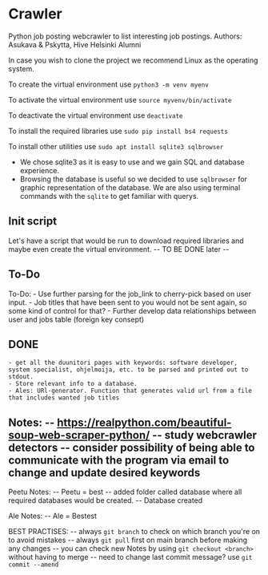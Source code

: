 # Crawler
Python job posting webcrawler to list interesting job postings.
Authors: Asukava & Pskytta, Hive Helsinki Alumni

In case you wish to clone the project we recommend Linux as the operating system.

To create the virtual environment use `python3 -m venv myenv`

To activate the virtual environment use `source myvenv/bin/activate`

To deactivate the virtual environment use `deactivate`

To install the required libraries use `sudo pip install bs4 requests`

To install other utilities use `sudo apt install sqlite3 sqlbrowser`
- We chose sqlite3 as it is easy to use and we gain SQL and database experience.
- Browsing the database is useful so we decided to use `sqlbrowser` for graphic representation of the database. We are also using terminal commands with the `sqlite` to get familiar with querys.

## Init script

Let's have a script that would be run to download required libraries and maybe even create the virtual environment.
-- TO BE DONE later --

## To-Do
To-Do:
	- Use further parsing for the job_link to cherry-pick based on user input.
	- Job titles that have been sent to you would not be sent again, so some kind of control for that?
	- Further develop data relationships between user and jobs table (foreign key consept)

## DONE
	- get all the duunitori pages with keywords: software developer, system specialist, ohjelmoija, etc. to be parsed and printed out to stdout.
	- Store relevant info to a database.
	- Ales: URl-generator. Function that generates valid url from a file that includes wanted job titles


Notes:
--	https://realpython.com/beautiful-soup-web-scraper-python/
--	study webcrawler detectors
--	consider possibility of being able to communicate with the program via email to change and update desired keywords
--

Peetu Notes:
-- Peetu = best
-- added folder called database where all required databases would be created.
-- Database created

Ale Notes:
-- Ale = Bestest

BEST PRACTISES:
--	always `git branch` to check on which branch you're on to avoid mistakes
--	always `git pull` first on main branch before making any changes
--	you can check new Notes by using `git checkout <branch>` without having to merge
--	need to change last commit message? use `git commit --amend`